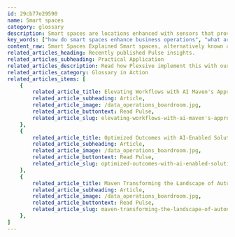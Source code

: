 ```yaml
---
id: 29cb77e29590
name: Smart spaces
category: glossary
description: Smart spaces are locations enhanced with sensors that provide valuable data on usage and environmental conditions, leading to energy savings, risk mitigation, and improvements in safety and convenience for occupants.
key_words: ["how do smart spaces enhance business operations", "what are the environmental benefits of smart spaces", "how can smart spaces reduce energy costs", "what is the role of smart spaces in risk mitigation", "how do connected sensors improve building management", "what are the cost savings of implementing smart spaces", "how do smart spaces contribute to carbon footprint reduction", "what are the safety benefits of smart spaces", "how does technology integration work in smart spaces", "what are the advantages of smart spaces for government institutions."]
content_raw: Smart Spaces Explained Smart spaces, alternatively known as connected places, are tangible locations outfitted with connected sensors to offer insightful and extensive information about the space and its usage. These smart spaces can be as varied as a building equipped with temperature and motion sensors or a vehicle that continuously monitors and reports its location, performance, and maintenance requirements. Benefits to Businesses There are several key advantages of implementing smart spaces into your operations. One major benefit is the significant environmental advantages and cost savings. Through real-time monitoring and modifications of heating, cooling, and lighting based on factors such as weather changes and occupancy, smart spaces can substantially decrease energy costs. Additionally, since these smart spaces can be monitored and adjusted remotely, they contribute to reducing carbon footprints while simultaneously saving money. Another significant advantage of smart spaces is risk mitigation. The ability to remotely monitor and control these spaces allows potential issues to be identified early, often even allowing for prevention before they occur. By identifying early warning signs of potential complications in heating, plumbing, or other infrastructures, smart spaces can mitigate expensive repairs and inconvenience. Also, smart spaces offer a safer and smarter environment for work and leisure activities. By utilizing surveillance and security systems along with providing convenience through sensor alerts for the availability of machines or exercise equipment, smart spaces greatly enhance the experience for occupants by providing a safer, better protected, and convenient place to work and live. For further information on smart spaces and how Maven Technologies can help implement this technology to unlock productivity in your operations, browse through our featured content below.
related_articles_heading: Recently published Pulse insights.
related_articles_subheading: Practical Application
related_articles_description: Read how Plexsive implement this with our clients.
related_articles_category: Glossary in Action
related_articles_items: [
	{
		related_article_title: Elevating Workflows with AI Maven's Approach,
		related_article_subheading: Article,
		related_article_image: /data_operations_boardroom.jpg,
		related_article_buttontext: Read Pulse,
		related_article_slug: elevating-workflows-with-ai-maven's-approach
	},
	{
		related_article_title: Optimized Outcomes with AI-Enabled Solutions,
		related_article_subheading: Article,
		related_article_image: /data_operations_boardroom.jpg,
		related_article_buttontext: Read Pulse,
		related_article_slug: optimized-outcomes-with-ai-enabled-solutions
	},
	{
		related_article_title: Maven Transforming the Landscape of Autonomous Vehicles,
		related_article_subheading: Article,
		related_article_image: /data_operations_boardroom.jpg,
		related_article_buttontext: Read Pulse,
		related_article_slug: maven-transforming-the-landscape-of-autonomous-vehicles
	},
]
---
```

